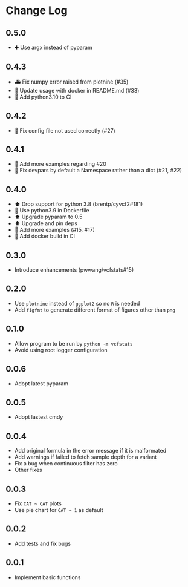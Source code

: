 # Change Log

## 0.5.0

- ➕ Use argx instead of pyparam

## 0.4.3

- 🚑 Fix numpy error raised from plotnine (#35)
- 📝 Update usage with docker in README.md (#33)
- 👷 Add python3.10 to CI

## 0.4.2

- 🐛 Fix config file not used correctly (#27)

## 0.4.1

- 📝 Add more examples regarding #20
- 🐛 Fix devpars by default a Namespace rather than a dict (#21, #22)

## 0.4.0

- ⬆️ Drop support for python 3.8 (brentp/cyvcf2#181)
- 🚨 Use python3.9 in Dockerfile
- ⬆️️ Upgrade pyparam to 0.5
- ⬆️ Upgrade and pin deps
- 📝 Add more examples (#15, #17)
- 👷 Add docker build in CI

## 0.3.0

- Introduce enhancements (pwwang/vcfstats#15)

## 0.2.0
- Use `plotnine` instead of `ggplot2` so no `R` is needed
- Add `figfmt` to generate different format of figures other than `png`

## 0.1.0
- Allow program to be run by `python -m vcfstats`
- Avoid using root logger configuration

## 0.0.6
- Adopt latest pyparam

## 0.0.5
- Adopt lastest cmdy

## 0.0.4
- Add original formula in the error message if it is malformated
- Add warnings if failed to fetch sample depth for a variant
- Fix a bug when continuous filter has zero
- Other fixes

## 0.0.3
- Fix `CAT ~ CAT` plots
- Use pie chart for `CAT ~ 1` as default

## 0.0.2
- Add tests and fix bugs

## 0.0.1
- Implement basic functions
